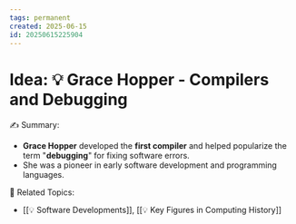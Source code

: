 ```yaml
---
tags: permanent
created: 2025-06-15
id: 20250615225904
---
```


# Idea: 💡 Grace Hopper - Compilers and Debugging

✍ Summary:
- **Grace Hopper** developed the **first compiler** and helped popularize the term "**debugging**" for fixing software errors.
-  She was a pioneer in early software development and programming languages.


👀 Related Topics:
- [[💡 Software Developments]], [[💡 Key Figures in Computing History]]
